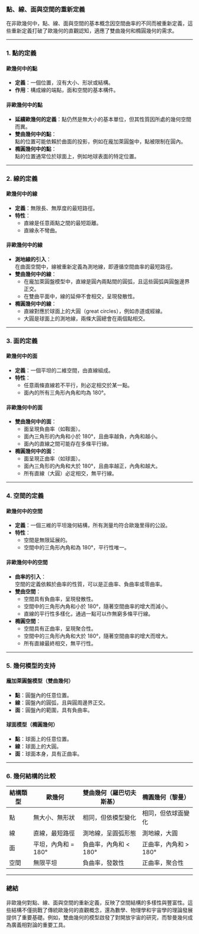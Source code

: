 ### **點、線、面與空間的重新定義**

在非歐幾何中，點、線、面與空間的基本概念因空間曲率的不同而被重新定義，這些重新定義打破了歐幾何的直觀認知，適應了雙曲幾何和橢圓幾何的需求。

---

### **1. 點的定義**

#### **歐幾何中的點**
- **定義**：一個位置，沒有大小、形狀或結構。
- **作用**：構成線的端點，面和空間的基本構件。

#### **非歐幾何中的點**
- **延續歐幾何的定義**：點仍然是無大小的基本單位，但其性質因所處的幾何空間而異。
- **雙曲幾何中的點**：  
  點的位置可能依賴於曲面的投影，例如在龐加萊圓盤中，點被限制在圓內。
- **橢圓幾何中的點**：  
  點的位置通常位於球面上，例如地球表面的特定位置。

---

### **2. 線的定義**

#### **歐幾何中的線**
- **定義**：無限長、無厚度的最短路徑。
- **特性**：  
  - 直線是任意兩點之間的最短距離。
  - 直線永不彎曲。

#### **非歐幾何中的線**
- **測地線的引入**：  
  在曲面空間中，線被重新定義為測地線，即遵循空間曲率的最短路徑。
- **雙曲幾何中的線**：  
  - 在龐加萊圓盤模型中，直線是圓內兩點間的圓弧，且這些圓弧與圓盤邊界正交。  
  - 在雙曲平面中，線的延伸不會相交，呈現發散性。
- **橢圓幾何中的線**：  
  - 直線對應於球面上的大圓（great circles），例如赤道或經線。
  - 大圓是球面上的測地線，兩條大圓總會在兩個點相交。

---

### **3. 面的定義**

#### **歐幾何中的面**
- **定義**：一個平坦的二維空間，由直線組成。
- **特性**：  
  - 任意兩條直線若不平行，則必定相交於某一點。
  - 面內的所有三角形內角和均為 180°。

#### **非歐幾何中的面**
- **雙曲幾何中的面**：  
  - 面呈現負曲率（如鞍面）。  
  - 面內三角形的內角和小於 180°，且曲率越負，內角和越小。
  - 面內的直線之間可能存在多條平行線。
- **橢圓幾何中的面**：  
  - 面呈現正曲率（如球面）。  
  - 面內三角形的內角和大於 180°，且曲率越正，內角和越大。  
  - 所有直線（大圓）必定相交，無平行線。

---

### **4. 空間的定義**

#### **歐幾何中的空間**
- **定義**：一個三維的平坦幾何結構，所有測量均符合歐幾里得的公設。
- **特性**：  
  - 空間是無限延展的。  
  - 空間中的三角形內角和為 180°，平行性唯一。

#### **非歐幾何中的空間**
- **曲率的引入**：  
  空間的定義依賴於曲率的性質，可以是正曲率、負曲率或零曲率。
- **雙曲空間**：  
  - 空間具有負曲率，呈現發散性。  
  - 空間中的三角形內角和小於 180°，隨著空間曲率的增大而減小。  
  - 直線的平行性多樣化，通過一點可以作無窮多條平行線。
- **橢圓空間**：  
  - 空間具有正曲率，呈現聚合性。  
  - 空間中的三角形內角和大於 180°，隨著空間曲率的增大而增大。  
  - 所有直線最終相交，無平行性。

---

### **5. 幾何模型的支持**

#### **龐加萊圓盤模型**（雙曲幾何）
- **點**：圓盤內的任意位置。
- **線**：圓盤內的圓弧，且與圓周邊界正交。
- **面**：圓盤內的範圍，具有負曲率。

#### **球面模型**（橢圓幾何）
- **點**：球面上的任意位置。
- **線**：球面上的大圓。
- **面**：球面本身，具有正曲率。

---

### **6. 幾何結構的比較**

| 結構類型       | 歐幾何                      | 雙曲幾何（羅巴切夫斯基） | 橢圓幾何（黎曼） |
|----------------|-----------------------------|---------------------------|------------------|
| 點             | 無大小、無形狀              | 相同，但依模型變化       | 相同，但依球面變化 |
| 線             | 直線，最短路徑              | 測地線，呈圓弧形態       | 測地線，大圓       |
| 面             | 平坦，內角和 = 180°         | 負曲率，內角和 < 180°    | 正曲率，內角和 > 180° |
| 空間           | 無限平坦                   | 負曲率，發散性            | 正曲率，聚合性     |

---

### **總結**
非歐幾何對點、線、面與空間的重新定義，反映了空間結構的多樣性與豐富性。這些結構不僅挑戰了傳統歐幾何的直觀概念，還為數學、物理學和宇宙學的理論發展提供了重要基礎。例如，雙曲幾何的模型啟發了對開放宇宙的研究，而黎曼幾何成為廣義相對論的重要工具。